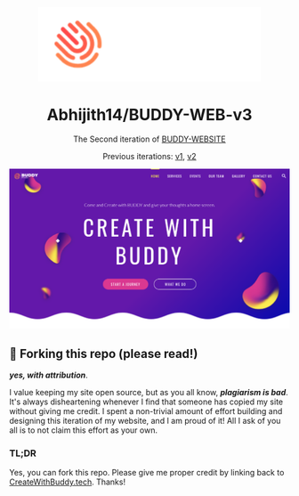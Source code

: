 <div align="center">
  <img alt="Logo" src="https://raw.githubusercontent.com/Abhijith14/BUDDY-WEB-v3/master/readme_assets/logo.png" width="400" />
</div>
<h1 align="center">
  Abhijith14/BUDDY-WEB-v3
</h1>
<p align="center">
  The Second iteration of <a href="https://createwithbuddy.tech" target="_blank">BUDDY-WEBSITE</a>
</p>

<p align="center">
  Previous iterations:
  <a href="https://github.com/Abhijith14/BUDDY-WEB-v1" target="_blank">v1</a>, 
  <a href="https://github.com/Abhijith14/BUDDY-WEB-v2" target="_blank">v2</a>
</p>

<!--
<p align="center">
  <a href="https://app.netlify.com/sites/Abhijith14/deploys" target="_blank">
    <img src="https://api.netlify.com/api/v1/badges/Abhijith14-7b78-48c9-9e2d-6fb5e47ab3af/deploy-status" alt="Netlify Status" />
  </a>
</p>
-->

![demo](https://raw.githubusercontent.com/Abhijith14/BUDDY-WEB-v3/master/readme_assets/index.png)

## 🚨 Forking this repo (please read!)

_**yes, with attribution**_.

I value keeping my site open source, but as you all know, _**plagiarism is bad**_. It's always disheartening whenever I find that someone has copied my site without giving me credit. I spent a non-trivial amount of effort building and designing this iteration of my website, and I am proud of it! All I ask of you all is to not claim this effort as your own.


### TL;DR

Yes, you can fork this repo. Please give me proper credit by linking back to [CreateWithBuddy.tech](https://createwithbuddy.tech). Thanks!
